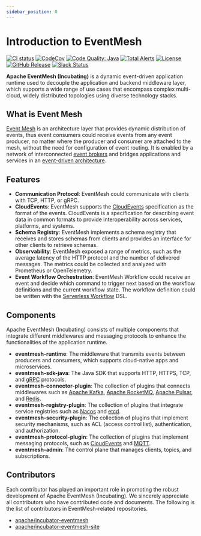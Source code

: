 ```yaml
---
sidebar_position: 0
---
```


# Introduction to EventMesh

[![CI status](https://img.shields.io/github/workflow/status/apache/incubator-eventmesh/Continuous%20Integration?logo=github&style=for-the-badge)](https://github.com/apache/incubator-eventmesh/actions/workflows/ci.yml)
[![CodeCov](https://img.shields.io/codecov/c/gh/apache/incubator-eventmesh/master?logo=codecov&style=for-the-badge)](https://codecov.io/gh/apache/incubator-eventmesh)
[![Code Quality: Java](https://img.shields.io/lgtm/grade/java/g/apache/incubator-eventmesh.svg?logo=lgtm&logoWidth=18&style=for-the-badge)](https://lgtm.com/projects/g/apache/incubator-eventmesh/context:java)
[![Total Alerts](https://img.shields.io/lgtm/alerts/g/apache/incubator-eventmesh.svg?logo=lgtm&logoWidth=18&style=for-the-badge)](https://lgtm.com/projects/g/apache/incubator-eventmesh/alerts/)
[![License](https://img.shields.io/github/license/apache/incubator-eventmesh?style=for-the-badge)](https://www.apache.org/licenses/LICENSE-2.0.html)
[![GitHub Release](https://img.shields.io/github/v/release/apache/eventmesh?style=for-the-badge)](https://github.com/apache/incubator-eventmesh/releases)
[![Slack Status](https://img.shields.io/badge/slack-join_chat-blue.svg?logo=slack&style=for-the-badge)](https://join.slack.com/t/apacheeventmesh/shared_invite/zt-16y1n77va-q~JepYy3RqpkygDYmQaQbw)

**Apache EventMesh (Incubating)** is a dynamic event-driven application runtime used to decouple the application and backend middleware layer, which supports a wide range of use cases that encompass complex multi-cloud, widely distributed topologies using diverse technology stacks.

## What is Event Mesh

[Event Mesh](https://solace.com/what-is-an-event-mesh) is an architecture layer that provides dynamic distribution of events, thus event consumers could receive events from any event producer, no matter where the producer and consumer are attached to the mesh, without the need for configuration of event routing. It is enabled by a network of interconnected [event brokers](https://solace.com/what-is-an-event-broker/) and bridges applications and services in an [event-driven architecture](https://en.wikipedia.org/wiki/Event-driven_architecture).

## Features

- **Communication Protocol**: EventMesh could communicate with clients with TCP, HTTP, or gRPC.
- **CloudEvents**: EventMesh supports the [CloudEvents](https://cloudevents.io) specification as the format of the events. CloudEvents is a specification for describing event data in common formats to provide interoperability across services, platforms, and systems.
- **Schema Registry**: EventMesh implements a schema registry that receives and stores schemas from clients and provides an interface for other clients to retrieve schemas.
- **Observability**: EventMesh exposed a range of metrics, such as the average latency of the HTTP protocol and the number of delivered messages. The metrics could be collected and analyzed with Prometheus or OpenTelemetry.
- **Event Workflow Orchestration**: EventMesh Workflow could receive an event and decide which command to trigger next based on the workflow definitions and the current workflow state. The workflow definition could be written with the [Serverless Workflow](https://serverlessworkflow.io) DSL.

## Components

Apache EventMesh (Incubating) consists of multiple components that integrate different middlewares and messaging protocols to enhance the functionalities of the application runtime.

- **eventmesh-runtime**: The middleware that transmits events between producers and consumers, which supports cloud-native apps and microservices.
- **eventmesh-sdk-java**: The Java SDK that supports HTTP, HTTPS, TCP, and [gRPC](https://grpc.io) protocols.
- **eventmesh-connector-plugin**: The collection of plugins that connects middlewares such as [Apache Kafka](https://kafka.apache.org), [Apache RocketMQ](https://rocketmq.apache.org), [Apache Pulsar](https://pulsar.apache.org/), and [Redis](https://redis.io).
- **eventmesh-registry-plugin**: The collection of plugins that integrate service registries such as [Nacos](https://nacos.io) and [etcd](https://etcd.io).
- **eventmesh-security-plugin**: The collection of plugins that implement security mechanisms, such as ACL (access control list), authentication, and authorization.
- **eventmesh-protocol-plugin**: The collection of plugins that implement messaging protocols, such as [CloudEvents](https://cloudevents.io) and [MQTT](https://mqtt.org).
- **eventmesh-admin**: The control plane that manages clients, topics, and subscriptions.

## Contributors

Each contributor has played an important role in promoting the robust development of Apache EventMesh (Incubating). We sincerely appreciate all contributors who have contributed code and documents. The following is the list of contributors in EventMesh-related repositories.

- [apache/incubator-eventmesh](https://github.com/apache/incubator-eventmesh/graphs/contributors)
- [apache/incubator-eventmesh-site](https://github.com/apache/incubator-eventmesh-site/graphs/contributors)
